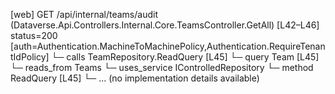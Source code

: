 [web] GET /api/internal/teams/audit  (Dataverse.Api.Controllers.Internal.Core.TeamsController.GetAll)  [L42–L46] status=200 [auth=Authentication.MachineToMachinePolicy,Authentication.RequireTenantIdPolicy]
  └─ calls TeamRepository.ReadQuery [L45]
  └─ query Team [L45]
    └─ reads_from Teams
  └─ uses_service IControlledRepository<Team>
    └─ method ReadQuery [L45]
      └─ ... (no implementation details available)

